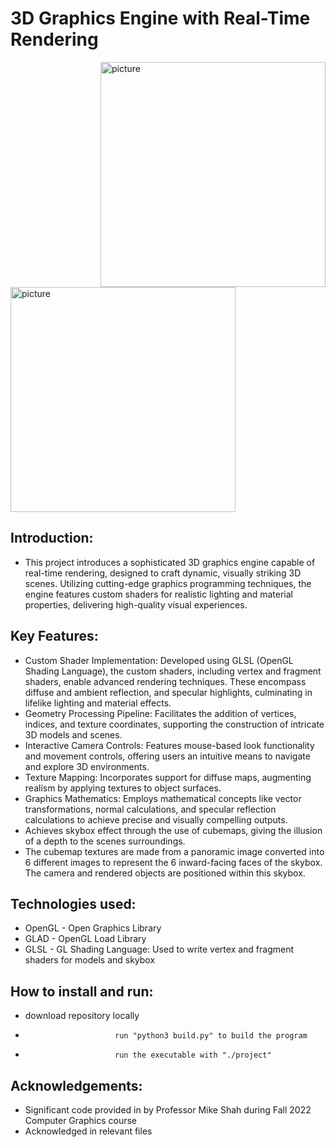 # 3D Graphics Engine with Real-Time Rendering

<img align="right" src="https://user-images.githubusercontent.com/98133775/207860960-6d09561f-93ae-4663-aa24-b004edfebdf5.png" width="360px" alt="picture">

<img align="center" src="https://github.com/Fall22Graphics/finalproject-graphics-fa2022-jakestringfellow/blob/main/Screen%20Shot%202022-12-15%20at%205.49.28%20AM.png" width="360px" alt="picture">

## Introduction:
* This project introduces a sophisticated 3D graphics engine capable of real-time rendering, designed to craft dynamic, visually striking 3D scenes. Utilizing cutting-edge graphics programming techniques, the engine features custom shaders for realistic lighting and material properties, delivering high-quality visual experiences.

## Key Features: 
* Custom Shader Implementation: Developed using GLSL (OpenGL Shading Language), the custom shaders, including vertex and fragment shaders, enable advanced       rendering techniques. These encompass diffuse and ambient reflection, and specular highlights, culminating in lifelike lighting and material effects.
* Geometry Processing Pipeline: Facilitates the addition of vertices, indices, and texture coordinates, supporting the construction of intricate 3D models and scenes.
* Interactive Camera Controls: Features mouse-based look functionality and movement controls, offering users an intuitive means to navigate and explore 3D environments.
* Texture Mapping: Incorporates support for diffuse maps, augmenting realism by applying textures to object surfaces.
* Graphics Mathematics: Employs mathematical concepts like vector transformations, normal calculations, and specular reflection calculations to achieve precise and visually compelling outputs.
* Achieves skybox effect through the use of cubemaps, giving the illusion of a depth to the scenes surroundings.
* The cubemap textures are made from a panoramic image converted into 6 different images to represent the 6 inward-facing 
  faces of the skybox. The camera and rendered objects are positioned within this skybox.
                       
## Technologies used:  
* OpenGL - Open Graphics Library
* GLAD - OpenGL Load Library
* GLSL - GL Shading Language: Used to write vertex and fragment shaders for models and skybox

## How to install and run: 
* download repository locally
*                         run "python3 build.py" to build the program
*                         run the executable with "./project"


## Acknowledgements: 
* Significant code provided in by Professor Mike Shah during Fall 2022 Computer Graphics course
* Acknowledged in relevant files

